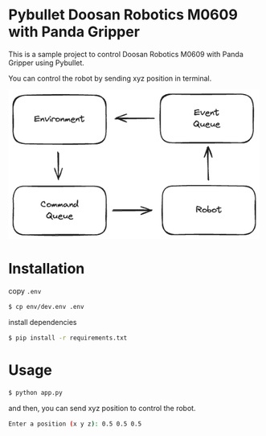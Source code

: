 # Pybullet Doosan Robotics M0609 with Panda Gripper

This is a sample project to control Doosan Robotics M0609 with Panda Gripper using Pybullet.

You can control the robot by sending xyz position in terminal.

<img src="/docs/arch.png" width="500">

# Installation

copy `.env`

```bash
$ cp env/dev.env .env
```

install dependencies

```bash
$ pip install -r requirements.txt
```

# Usage

```python
$ python app.py
```

and then, you can send xyz position to control the robot.

```bash
Enter a position (x y z): 0.5 0.5 0.5
```
